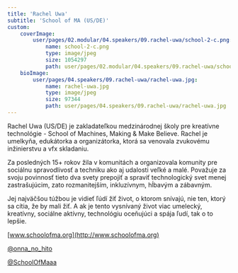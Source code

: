 ```yaml
---
title: 'Rachel Uwa'
subtitle: 'School of MA (US/DE)'
custom:
    coverImage:
        user/pages/02.modular/04.speakers/09.rachel-uwa/school-2-c.png:
            name: school-2-c.png
            type: image/jpeg
            size: 1054297
            path: user/pages/02.modular/04.speakers/09.rachel-uwa/school-2-c.png
    bioImage:
        user/pages/04.speakers/09.rachel-uwa/rachel-uwa.jpg:
            name: rachel-uwa.jpg
            type: image/jpeg
            size: 97344
            path: user/pages/04.speakers/09.rachel-uwa/rachel-uwa.jpg
---
```


Rachel Uwa (US/DE) je zakladateľkou medzinárodnej školy pre kreatívne technológie - School of Machines, Making & Make Believe. Rachel je umelkyňa, edukátorka a organizátorka, ktorá sa venovala zvukovému inžinierstvu a vfx skladaniu.

Za posledných 15+ rokov žila v komunitách a organizovala komunity pre sociálnu spravodlivosť a techniku ako aj udalosti veľké a malé. Považuje za svoju povinnosť tieto dva svety prepojiť a spraviť technologický svet menej zastrašujúcim, zato rozmanitejším, inkluzívnym, hĺbavým a zábavným. 

Jej najväčšou túžbou je vidieť ľúdí žiť život, o ktorom snívajú, nie ten, ktorý sa cítia, že by mali žiť. A ak je tento vysnívaný život viac umelecký, kreatívny, sociálne aktívny, technológiu oceňujúci a spája ľudí, tak o to lepšie.


[www.schoolofma.org](http://www.schoolofma.org)

[@onna_no_hito](https://twitter.com/onna_no_hito?lang=en)

[@SchoolOfMaaa](https://twitter.com/SchoolOfMaaa)


